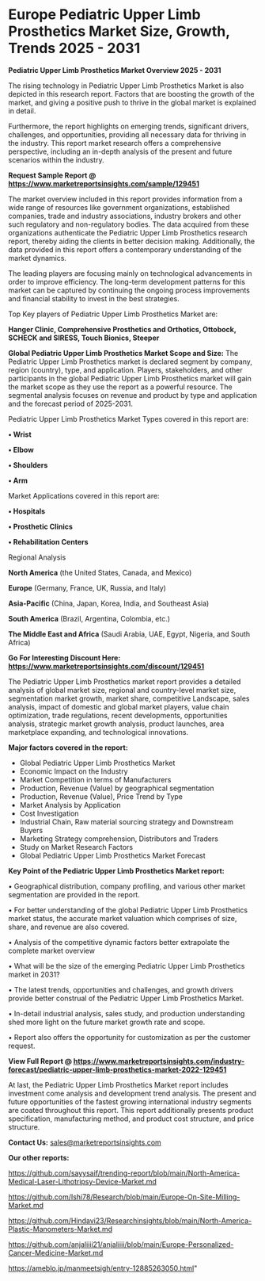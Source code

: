  # Europe Pediatric Upper Limb Prosthetics Market Size, Growth, Trends 2025 - 2031

<Strong> Pediatric Upper Limb Prosthetics Market Overview 2025 - 2031</strong>

The rising technology in Pediatric Upper Limb Prosthetics Market is also depicted in this research report. Factors that are boosting the growth of the market, and giving a positive push to thrive in the global market is explained in detail.

Furthermore, the report highlights on emerging trends, significant drivers, challenges, and opportunities, providing all necessary data for thriving in the industry. This report market research offers a comprehensive perspective, including an in-depth analysis of the present and future scenarios within the industry.

<strong>Request Sample Report @ <a href=https://www.marketreportsinsights.com/sample/129451>https://www.marketreportsinsights.com/sample/129451</a></strong>

The market overview included in this report provides information from a wide range of resources like government organizations, established companies, trade and industry associations, industry brokers and other such regulatory and non-regulatory bodies. The data acquired from these organizations authenticate the Pediatric Upper Limb Prosthetics research report, thereby aiding the clients in better decision making. Additionally, the data provided in this report offers a contemporary understanding of the market dynamics.

The leading players are focusing mainly on technological advancements in order to improve efficiency. The long-term development patterns for this market can be captured by continuing the ongoing process improvements and financial stability to invest in the best strategies.

Top Key players of Pediatric Upper Limb Prosthetics Market are:

<strong>Hanger Clinic, Comprehensive Prosthetics and Orthotics, Ottobock, SCHECK and SIRESS, Touch Bionics, Steeper</strong>

<strong><b>Global Pediatric Upper Limb Prosthetics Market Scope and Size:</b></strong>
The Pediatric Upper Limb Prosthetics market is declared segment by company, region (country), type, and application. Players, stakeholders, and other participants in the global Pediatric Upper Limb Prosthetics market will gain the market scope as they use the report as a powerful resource. The segmental analysis focuses on revenue and product by type and application and the forecast period of 2025-2031.

Pediatric Upper Limb Prosthetics Market Types covered in this report are:

<strong>• Wrist

• Elbow

• Shoulders

• Arm</strong>

Market Applications covered in this report are:

<strong>• Hospitals

• Prosthetic Clinics

• Rehabilitation Centers</strong> 

Regional Analysis

<strong>North America</strong> (the United States, Canada, and Mexico)

<strong>Europe</strong> (Germany, France, UK, Russia, and Italy)

<strong>Asia-Pacific</strong> (China, Japan, Korea, India, and Southeast Asia)

<strong>South America</strong> (Brazil, Argentina, Colombia, etc.)

<strong>The Middle East and Africa</strong> (Saudi Arabia, UAE, Egypt, Nigeria, and South Africa)

<strong>Go For Interesting Discount Here: <a href=https://www.marketreportsinsights.com/discount/129451>https://www.marketreportsinsights.com/discount/129451</a></strong>

The Pediatric Upper Limb Prosthetics market report provides a detailed analysis of global market size, regional and country-level market size, segmentation market growth, market share, competitive Landscape, sales analysis, impact of domestic and global market players, value chain optimization, trade regulations, recent developments, opportunities analysis, strategic market growth analysis, product launches, area marketplace expanding, and technological innovations.

<strong><b>Major factors covered in the report:</b></strong>
<ul>
  <li>Global Pediatric Upper Limb Prosthetics Market </li>
  <li>Economic Impact on the Industry</li>
  <li>Market Competition in terms of Manufacturers</li>
  <li>Production, Revenue (Value) by geographical segmentation</li>
  <li>Production, Revenue (Value), Price Trend by Type</li>
  <li>Market Analysis by Application</li>
  <li>Cost Investigation</li>
  <li>Industrial Chain, Raw material sourcing strategy and Downstream Buyers</li>
  <li>Marketing Strategy comprehension, Distributors and Traders</li>
  <li>Study on Market Research Factors</li>
  <li>Global Pediatric Upper Limb Prosthetics Market Forecast</li>
</ul>

<strong><b>Key Point of the Pediatric Upper Limb Prosthetics Market report:</b></strong>

• Geographical distribution, company profiling, and various other market segmentation are provided in the report.

• For better understanding of the global Pediatric Upper Limb Prosthetics market status, the accurate market valuation which comprises of size, share, and revenue are also covered.

• Analysis of the competitive dynamic factors better extrapolate the complete market overview

• What will be the size of the emerging Pediatric Upper Limb Prosthetics market in 2031?

• The latest trends, opportunities and challenges, and growth drivers provide better construal of the Pediatric Upper Limb Prosthetics Market.

• In-detail industrial analysis, sales study, and production understanding shed more light on the future market growth rate and scope.

• Report also offers the opportunity for customization as per the customer request.

<strong><b>View Full Report @ <a href=https://www.marketreportsinsights.com/industry-forecast/pediatric-upper-limb-prosthetics-market-2022-129451>https://www.marketreportsinsights.com/industry-forecast/pediatric-upper-limb-prosthetics-market-2022-129451</a></b></strong>


At last, the Pediatric Upper Limb Prosthetics Market report includes investment come analysis and development trend analysis. The present and future opportunities of the fastest growing international industry segments are coated throughout this report. This report additionally presents product specification, manufacturing method, and product cost structure, and price structure.

<strong>Contact Us:</strong>
sales@marketreportsinsights.com

<strong>Our other reports:</strong>

<a href=https://github.com/sayysaif/trending-report/blob/main/North-America-Medical-Laser-Lithotripsy-Device-Market.md>https://github.com/sayysaif/trending-report/blob/main/North-America-Medical-Laser-Lithotripsy-Device-Market.md</a>

<a href=https://github.com/Ishi78/Research/blob/main/Europe-On-Site-Milling-Market.md>https://github.com/Ishi78/Research/blob/main/Europe-On-Site-Milling-Market.md</a>

<a href=https://github.com/Hindavi23/Researchinsights/blob/main/North-America-Plastic-Manometers-Market.md>https://github.com/Hindavi23/Researchinsights/blob/main/North-America-Plastic-Manometers-Market.md</a>

<a href=https://github.com/anjaliiii21/anjaliiii/blob/main/Europe-Personalized-Cancer-Medicine-Market.md>https://github.com/anjaliiii21/anjaliiii/blob/main/Europe-Personalized-Cancer-Medicine-Market.md</a>

<a href=https://ameblo.jp/manmeetsigh/entry-12885263050.html>https://ameblo.jp/manmeetsigh/entry-12885263050.html</a>"
